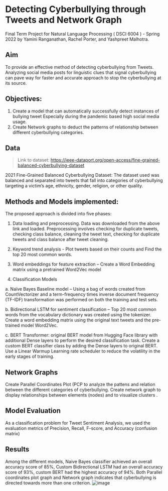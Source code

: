 # Detecting Cyberbullying through Tweets and Network Graph
Final Term Project for Natural Language Processing ( DSCI 6004 ) - Spring 2022 by Yamini Ranganathan, Rachel Porter, and Yashpreet Malhotra.


 ## Aim
To provide an effective method of detecting cyberbullying from Tweets. Analyzing social media posts for linguistic clues that signal cyberbullying can pave way for faster and accurate approach to stop the cyberbullying at its source.

## Objectives: 
1. Create a model that can automatically successfully detect instances of bullying tweet Especially during the pandemic based high social media usage. 
2. Create Network graphs to deduct the patterns of relationship between different cyberbullying categories.

## Data 
> Link to dataset: https://ieee-dataport.org/open-access/fine-grained-balanced-cyberbullying-dataset

2021 Fine-Grained Balanced Cyberbullying Dataset: The dataset used was balanced and separated into tweets that fall into categories of cyberbullying targeting a victim’s age, ethnicity, gender, religion, or other quality.



## Methods and Models implemented:

The proposed approach is divided into five phases: 

1. Data loading and preprocessing. Data was downloaded from the above link and loaded.  Preprocessing involves checking for duplicate tweets, checking class balance, cleaning the tweet text, checking for duplicate tweets and class balance after tweet cleaning. 

 
2) Keyword trend analysis - Plot tweets based on their counts and Find the top 20 most common words.

3) Word embeddings for feature extraction – Create a Word Embedding  matrix using a pretrained Word2Vec model

4. Classification Models

a.	Naïve Bayes Baseline model –  Using a bag of words  created from CountVectorizer and a term-frequency times inverse document frequency (TF-IDF) transformation was performed on both the training and test sets.

b.	Bidirectional LSTM for sentiment classification – Top 20 most common words from the vocabulary dictionary was created using the tokenizer. Create a word embedding matrix using the original text tweets and the pre-trained model Word2Vec. 

c. BERT Transformer: original BERT model from Hugging Face library with additional Dense layers to perform the desired classification task. Create a custom BERT classifier class by adding the Dense layers to original BERT. Use a Linear Warmup Learning rate scheduler to reduce the volatility in the early stages of training. 

## Network Graphs

Create Parallel Coordinates Plot (PCP to analyze the pattens and relation between the different categories of cyberbullying. Create network graph to display relationships between elements (nodes) and to visualize clusters .

## Model Evaluation

As a classification problem for Tweet Sentiment Analysis, we used the evaluation metrics of Precision, Recall, F-score, and Accuracy (confusion matrix)
 
## Results

Among the different models, Naive Bayes classifier achieved an overall accuracy score of 85%, Custom Bidirectional LSTM had an overall accuracy score of 93%, custom BERT had the highest accuracy of 94%. Both Parallel coordinates plot graph and Network graph indicates that cyberbullying is directed towards more than one criterion.
![image](https://user-images.githubusercontent.com/58080257/168198884-931836a3-7bb2-4307-8eba-cf34de165333.png)

